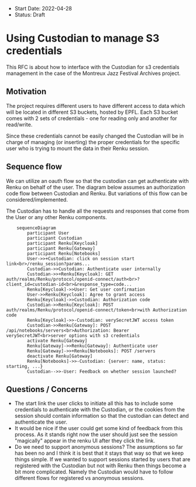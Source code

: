 - Start Date: 2022-04-28
- Status: Draft

# Using Custodian to manage S3 credentials

This RFC is about how to interface with the Custodian for s3 credentials management
in the case of the Montreux Jazz Festival Archives project.

## Motivation

The project requires different users to have different access to data which will
be located in different S3 buckets, hosted by EPFL. Each S3 bucket comes with 2
sets of credentials - one for reading only and another for read/write.

Since these credentials cannot be easily changed the Custodian will be in charge
of managing (or inserting) the proper credentials for the specific user who is trying to
mount the data in their Renku session.

## Sequence flow

We can utilize an oauth flow so that the custodian can get authenticate with Renku on
behalf of the user. The diagram below assumes an authorization code flow between
Custodian and Renku. But variations of this flow can be considered/implemented.

The Custodian has to handle all the requests and responses that come from the User
or any other Renku components.

```mermaid
    sequenceDiagram
        participant User
        participant Custodian
        participant Renku[Keycloak]
        participant Renku[Gateway]
        participant Renku[Notebooks]
        User->>+Custodian: click on session start link<br>/renku_session?params...
        Custodian->>Custodian: Authenticate user internally
        Custodian->>+Renku[Keycloak]: GET auth/realms/Renku/protocol/openid-connect/auth<br>?client_id=custodian-id<br>&response_type=code...
        Renku[Keycloak]->>User: Get user confirmation
        User->>Renku[Keycloak]: Agree to grant access
        Renku[Keycloak]->>Custodian: Authorization code
        Custodian->>Renku[Keycloak]: POST auth/realms/Renku/protocol/openid-connect/token<br>with Authorization code
        Renku[Keycloak]->>-Custodian: verySecretJWT access token
        Custodian->>Renku[Gateway]: POST /api/notebooks/servers<br>Authorization: Bearer verySecretJWT<br>server options with s3 credentials
        activate Renku[Gateway]
        Renku[Gateway]->>Renku[Gateway]: Authenticate user
        Renku[Gateway]->>+Renku[Notebooks]: POST /servers
        deactivate Renku[Gateway]
        Renku[Notebooks]->>-Custodian: {server: name, status: starting, ...}
        Custodian-->>-User: Feedback on whether session launched?
```

## Questions / Concerns

- The start link the user clicks to initiate all this has to include some credentials to
authenticate with the Custodian, or the cookies from the session should contain information
so that the custodian can detect and authenticate the user. 
- It would be nice if the user could get some kind of feedback from this process.
As it stands right now the user should just see the session "magically" appear in
the renku UI after they click the link.
- Do we need to support anonymous sessions? The assumptions so far has been no and
I think it is best that it stays that way so that we keep things simple. If we wanted
to support sessions started by users that are registered with the Custodian
but not with Renku then things become a bit more complicated. Namely the Custodian
would have to follow different flows for registered vs anonymous sessions.
